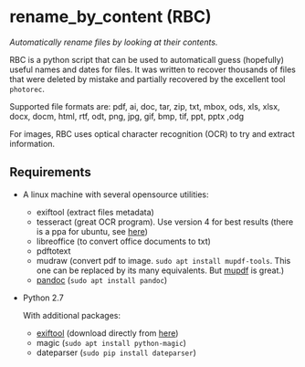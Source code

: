 # rename_by_content (RBC)
_Automatically rename files by looking at their contents._

RBC is a python script that can be used to automaticall guess (hopefully) useful names and dates for files. It was written to recover thousands of files that were deleted by mistake and partially recovered by the excellent tool `photorec`.

Supported file formats are:
pdf, ai, doc, tar, zip, txt, mbox, ods, xls, xlsx, docx, docm, html, rtf, odt, png, jpg, gif, bmp, tif, ppt, pptx ,odg

For images, RBC uses optical character recognition (OCR) to try and extract information.

## Requirements

* A linux machine with several opensource utilities:

  - exiftool (extract files metadata)
  - tesseract (great OCR program). Use version 4 for best results (there is a ppa for ubuntu, see [here](https://github.com/tesseract-ocr/tesseract/wiki))
  - libreoffice (to convert office documents to txt)
  - pdftotext
  - mudraw (convert pdf to image. `sudo apt install mupdf-tools`. This one can be replaced by its many equivalents. But [mupdf](https://mupdf.com/) is great.)
  - [pandoc](https://pandoc.org/) (`sudo apt install pandoc`)

* Python 2.7

  With additional packages:

  - [exiftool](https://smarnach.github.io/pyexiftool/) (download directly from [here](https://raw.githubusercontent.com/smarnach/pyexiftool/master/exiftool.py))
  - magic (`sudo apt install python-magic`)
  - dateparser (`sudo pip install dateparser`)
